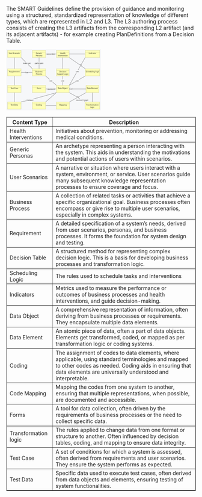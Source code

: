 The SMART Guidelines define the provision of guidance and monitoring using a structured, standardized representation of knowledge of different types, which are represented in L2 and L3. The L3 authoring process consists of creating the L3 artifacts from the corresponding L2 artifact (and its adjacent artifacts) - for example creating PlanDefinitions from a Decision Table.


<img src="./content_types.png" style="width:50%; align:center"/>
<br clear="all"/>



<table border="1">
    <thead>
        <tr>
            <th>Content Type</th>
            <th>Description</th>
        </tr>
    </thead>
    <tbody>
        <tr>
            <td>Health Interventions</td>
            <td>Initiatives about prevention, monitoring or addressing medical conditions.</td>
        </tr>
        <tr>
            <td>Generic Personas</td>
            <td>An archetype representing a person interacting with the system. This aids in understanding the motivations and potential actions of users within scenarios.</td>
        </tr>
        <tr>
            <td>User Scenarios</td>
            <td>A narrative or situation where users interact with a system, environment, or service. User scenarios guide many subsequent knowledge representation processes to ensure coverage and focus.</td>
        </tr>
        <tr>
            <td>Business Process</td>
            <td>A collection of related tasks or activities that achieve a specific organizational goal. Business processes often encompass or give rise to multiple user scenarios, especially in complex systems.</td>
        </tr>
        <tr>
            <td>Requirement</td>
            <td>A detailed specification of a system’s needs, derived from user scenarios, personas, and business processes. It forms the foundation for system design and testing.</td>
        </tr>
        <tr>
            <td>Decision Table</td>
            <td>A structured method for representing complex decision logic. This is a basis for developing business processes and transformation logic.</td>
        </tr>
        <tr>
            <td>Scheduling Logic</td>
            <td>The rules used to schedule tasks and interventions</td>
        </tr>
        <tr>
            <td>Indicators</td>
            <td>Metrics used to measure the performance or outcomes of business processes and health interventions, and guide decision-making.</td>
        </tr>
        <tr>
            <td>Data Object</td>
            <td>A comprehensive representation of information, often deriving from business processes or requirements. They encapsulate multiple data elements.</td>
        </tr>
        <tr>
            <td>Data Element</td>
            <td>An atomic piece of data, often a part of data objects. Elements get transformed, coded, or mapped as per transformation logic or coding systems.</td>
        </tr>
        <tr>
            <td>Coding</td>
            <td>The assignment of codes to data elements, where applicable, using standard terminologies and mapped to other codes as needed. Coding aids in ensuring that data elements are universally understood and interpretable.</td>
        </tr>
        <tr>
            <td>Code Mapping</td>
            <td>Mapping the codes from one system to another, ensuring that multiple representations, when possible, are documented and accessible.</td>
        </tr>
        <tr>
            <td>Forms</td>
            <td>A tool for data collection, often driven by the requirements of business processes or the need to collect specific data.</td>
        </tr>
        <tr>
            <td>Transformation logic</td>
            <td>The rules applied to change data from one format or structure to another. Often influenced by decision tables, coding, and mapping to ensure data integrity.</td>
        </tr>
        <tr>
            <td>Test Case</td>
            <td>A set of conditions for which a system is assessed, often derived from requirements and user scenarios. They ensure the system performs as expected.</td>
        </tr>
        <tr>
            <td>Test Data</td>
            <td>Specific data used to execute test cases, often derived from data objects and elements, ensuring testing of system functionalities.</td>
        </tr>
    </tbody>
</table>


